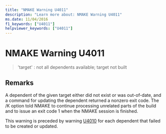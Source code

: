 ```yaml
---
title: "NMAKE Warning U4011"
description: "Learn more about: NMAKE Warning U4011"
ms.date: 11/04/2016
f1_keywords: ["U4011"]
helpviewer_keywords: ["U4011"]
---
```

# NMAKE Warning U4011

> 'target' : not all dependents available; target not built

## Remarks

A dependent of the given target either did not exist or was out-of-date, and a command for updating the dependent returned a nonzero exit code. The /K option told NMAKE to continue processing unrelated parts of the build and to issue an exit code 1 when the NMAKE session is finished.

This warning is preceded by warning [U4010](../../error-messages/tool-errors/nmake-warning-u4010.md) for each dependent that failed to be created or updated.
